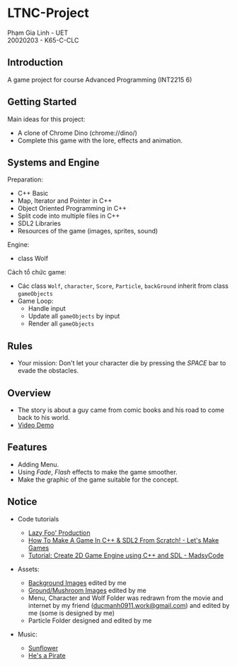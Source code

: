 # LTNC-Project
Phạm Gia Linh - UET  
20020203 - K65-C-CLC

## Introduction
A game project for course Advanced Programming (INT2215 6)

## Getting Started

Main ideas for this project:
- A clone of Chrome Dino (chrome://dino/)
- Complete this game with the lore, effects and animation.

## Systems and Engine
Preparation:
- C++ Basic
- Map, Iterator and Pointer in C++
- Object Oriented Programming in C++
- Split code into multiple files in C++
- SDL2 Libraries
- Resources of the game (images, sprites, sound)

Engine:
- class Wolf

Cách tổ chức game:
- Các class `Wolf`, `character`, `Score`, `Particle`, `backGround` inherit from class `gameObjects`
- Game Loop:
  - Handle input
  - Update all `gameObjects` by input
  - Render all `gameObjects`   

## Rules
- Your mission: Don't let your character die by pressing the *SPACE* bar to evade the obstacles.

## Overview
- The story is about a guy came from comic books and his road to come back to his world.
- [Video Demo](https://l.facebook.com/l.php?u=https%3A%2F%2Fyoutu.be%2FDIWSXSKCUtE%3Ffbclid%3DIwAR1WFvNjXk-2V_SopQpwaMiWsWRGXq3b9oneMfv48_N8uJt6anFXENhgAQo&h=AT1chO81EnZyn2_iTib9xP5QpP_Rww78_OlKGoFyvwgvOeMZeEAGOhUp39QtoLEkXAlyef4XgYtWHsj7A9QTSpKpoxXux_1zjxyeHJeurz18p_tAKRrPVd5Zjt1cIjGkdos9B2pBHKmn19KmyaY4tw)

## Features
- Adding Menu.
- Using *Fade*, *Flash* effects to make the game smoother.
- Make the graphic of the game suitable for the concept.

## Notice
- Code tutorials
  - [Lazy Foo' Production](https://lazyfoo.net/tutorials/SDL/)
  - [How To Make A Game In C++ & SDL2 From Scratch! - Let's Make Games](https://www.youtube.com/watch?v=QQzAHcojEKg&list=PLhfAbcv9cehhkG7ZQK0nfIGJC_C-wSLrx)
  - [Tutorial: Create 2D Game Engine using C++ and SDL - MadsyCode](https://www.youtube.com/watch?v=1KD4Ae0tX0g&list=PL-K0viiuJ2RctP5nlJlqmHGeh66-GOZR_)
- Assets:
  - [Background Images](https://www.artstation.com/artwork/3d4DmJ) edited by me
  - [Ground/Mushroom Images](https://preview.redd.it/7dq6wk5oy4021.png?width=960&crop=smart&auto=webp&s=d33ed3b7d44d75942e86790c82f123496a32d6c4) edited by me
  - Menu, Character and Wolf Folder was redrawn from the movie and internet by my friend (ducmanh0911.work@gmail.com) and edited by me (some is designed by me)
  - Particle Folder designed and edited by me
 
- Music:
  - [Sunflower](https://www.youtube.com/watch?v=ApXoWvfEYVU)
  - [He's a Pirate](https://www.youtube.com/watch?v=yRh-dzrI4Z4)
